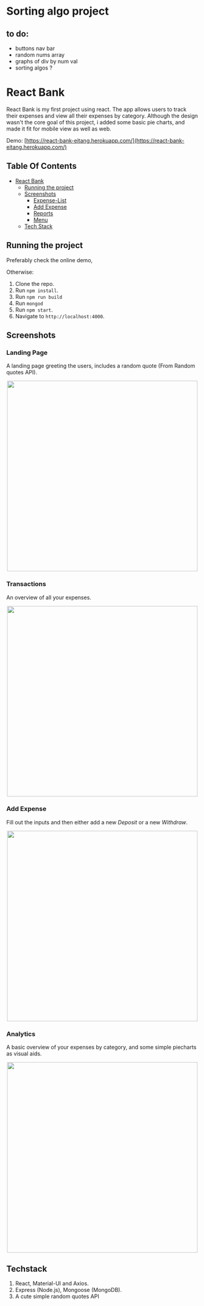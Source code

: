 # Sorting algo project

## to do:
- buttons nav bar
- random nums array
- graphs of div by num val
- sorting algos ?



# React Bank

React Bank is my first project using react. The app allows users to track their expenses and view all their expenses by category. Although the design wasn't the core goal of this project, i added some basic pie charts, and made it fit for mobile view as well as web.

Demo: [https://react-bank-eitang.herokuapp.com/](https://react-bank-eitang.herokuapp.com/)

## Table Of Contents
- [React Bank](#ReactBank)
  * [Running the project](#running-the-project)
  * [Screenshots](#screenshots)
    + [Expense-List](#expense-list)
    + [Add Expense](#add-expense)
    + [Reports](#reports)
    + [Menu](#menu)
  * [Tech Stack](#tech-stack)


## Running the project

Preferably check the online demo, 

Otherwise:

1. Clone the repo.
2. Run `npm install`.
3. Run `npm run build`
4. Run `mongod`
5. Run `npm start`.
6. Navigate to `http://localhost:4000`.

## Screenshots

### Landing Page
A landing page greeting the users, includes a random quote (From Random quotes API).

<p align="center"><img src="imgs4readme/landingPage.png" width="500" /></p>

### Transactions
An overview of all your expenses.

<p align="center"><img src="imgs4readme/transactionsPage.png" width="500" /></p>

### Add Expense
Fill out the inputs and then either add a new *Deposit* or a new *Withdraw*.

<p align="center"><img src="imgs4readme/actionsPage.png" width="500" /></p>

### Analytics
A basic overview of your expenses by category, and some simple piecharts as visual aids.

<p align="center"><img src="imgs4readme/analyticsPage.png" width="500" /></p>


## Techstack
1. React, Material-UI and Axios. 
2. Express (Node.js), Mongoose (MongoDB).
3. A cute simple random quotes API

